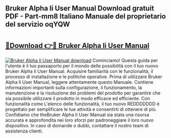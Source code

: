 ## Bruker Alpha Ii User Manual Download gratuit PDF - Part-mm8 Italiano Manuale del proprietario del servizio oqYQW

# <h2><a href="http://dfbr8xk.blite.top/?on=Bruker+Alpha+Ii+User+Manual">🔗Download 👉🔴 Bruker Alpha Ii User Manual</a></h2>

[![Bruker Alpha Ii User Manual download](https://i.imgur.com/lujVjoI.png)](http://dfbr8xk.blite.top/?on=Bruker+Alpha+Ii+User+Manual)
Cominciamo! Questa guida per l'utente è il tuo passaporto per il mondo delle possibilità con il tuo nuovo Bruker Alpha Ii User Manual. Acquisire familiarità con le funzionalità, il processo di installazione e le politiche operative. Prima di utilizzare Bruker Alpha Ii User Manual, leggere attentamente questo Manuale. Contiene informazioni importanti sulla configurazione, il funzionamento, la manutenzione e la risoluzione dei problemi del prodotto per garantire che sia possibile utilizzare il prodotto in modo efficace ed efficiente. Con funzionalità come L'elenco delle funzionalità, il tuo nuovo REDDDDDDD è progettato per semplificare le tue attività e consentirti di ottenere di più. Confidiamo che theBruker Alpha Ii User Manual sia stata una risorsa accurata e approfondita nei loro sforzi per padroneggiare il loro nuovo dispositivo. In caso di domande o dubbi, contattare il nostro team di assistenza clienti.
